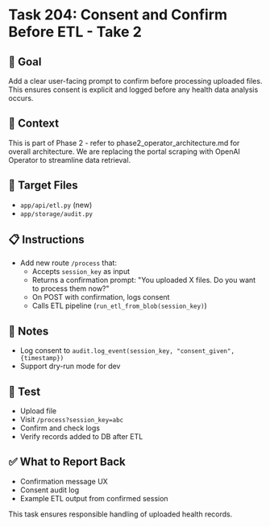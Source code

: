 # Task 204: Consent and Confirm Before ETL - Take 2

## 🎯 Goal
Add a clear user-facing prompt to confirm before processing uploaded files. This ensures consent is explicit and logged before any health data analysis occurs.

## 📂 Context
This is part of Phase 2 - refer to phase2_operator_architecture.md for overall architecture.  We are replacing the portal scraping with OpenAI Operator to streamline data retrieval.

## 📂 Target Files
- `app/api/etl.py` (new)
- `app/storage/audit.py`

## 📋 Instructions
- Add new route `/process` that:
  - Accepts `session_key` as input
  - Returns a confirmation prompt: "You uploaded X files. Do you want to process them now?"
  - On POST with confirmation, logs consent
  - Calls ETL pipeline (`run_etl_from_blob(session_key)`)

## 🔐 Notes
- Log consent to `audit.log_event(session_key, "consent_given", {timestamp})`
- Support dry-run mode for dev

## 🧪 Test
- Upload file
- Visit `/process?session_key=abc`
- Confirm and check logs
- Verify records added to DB after ETL

## ✅ What to Report Back
- Confirmation message UX
- Consent audit log
- Example ETL output from confirmed session

This task ensures responsible handling of uploaded health records.